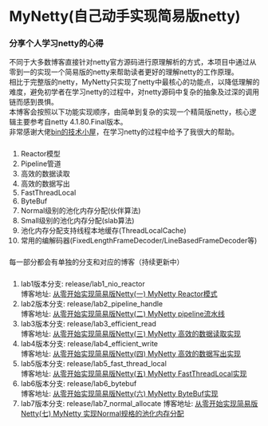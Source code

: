 # MyNetty(自己动手实现简易版netty)
### 分享个人学习netty的心得
不同于大多数博客直接针对netty官方源码进行原理解析的方式，本项目中通过从零到一的实现一个简易版的netty来帮助读者更好的理解netty的工作原理。  
相比于完整版的netty，MyNetty只实现了netty中最核心的功能点，以降低理解的难度，避免初学者在学习netty的过程中，对netty源码中复杂的抽象及过深的调用链而感到畏惧。  
本博客会按照以下功能实现顺序，由简单到复杂的实现一个精简版netty，核心逻辑主要参考自netty 4.1.80.Final版本。  
非常感谢大佬[bin的技术小屋](https://home.cnblogs.com/u/binlovetech)，在学习netty的过程中给予了我很大的帮助。  
#####
1. Reactor模型
2. Pipeline管道
3. 高效的数据读取
4. 高效的数据写出
5. FastThreadLocal
6. ByteBuf
7. Normal级别的池化内存分配(伙伴算法)
8. Small级别的池化内存分配(slab算法)
9. 池化内存分配支持线程本地缓存(ThreadLocalCache)
10. 常用的编解码器(FixedLengthFrameDecoder/LineBasedFrameDecoder等)
#####
每一部分都会有单独的分支和对应的博客（持续更新中）
#####
1. lab1版本分支:  release/lab1_nio_reactor   
   博客地址: [从零开始实现简易版Netty(一) MyNetty Reactor模式](https://www.cnblogs.com/xiaoxiongcanguan/p/18939320)
2. lab2版本分支:  release/lab2_pipeline_handle  
   博客地址: [从零开始实现简易版Netty(二) MyNetty pipeline流水线](https://www.cnblogs.com/xiaoxiongcanguan/p/18964326)
3. lab3版本分支:  release/lab3_efficient_read  
   博客地址: [从零开始实现简易版Netty(三) MyNetty 高效的数据读取实现](https://www.cnblogs.com/xiaoxiongcanguan/p/18979699)
4. lab4版本分支:  release/lab4_efficient_write  
   博客地址: [从零开始实现简易版Netty(四) MyNetty 高效的数据写出实现](https://www.cnblogs.com/xiaoxiongcanguan/p/18992091)
5. lab5版本分支:  release/lab5_fast_thread_local  
   博客地址: [从零开始实现简易版Netty(五) MyNetty FastThreadLocal实现](https://www.cnblogs.com/xiaoxiongcanguan/p/19005381)
6. lab6版本分支:  release/lab6_bytebuf  
   博客地址: [从零开始实现简易版Netty(六) MyNetty ByteBuf实现](https://www.cnblogs.com/xiaoxiongcanguan/p/19029215)
7. lab7版本分支:  release/lab7_normal_allocate
   博客地址: [从零开始实现简易版Netty(七) MyNetty 实现Normal规格的池化内存分配](https://www.cnblogs.com/xiaoxiongcanguan/p/19084677)